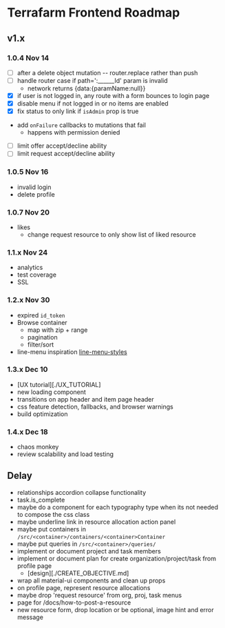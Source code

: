 # Terrafarm Frontend Roadmap

## v1.x

### 1.0.4 Nov 14

- [ ] after a delete object mutation -- router.replace rather than push
- [ ] handle router case if path=':______Id' param is invalid
  - network returns {data:{paramName:null}}
- [x] if user is not logged in, any route with a form bounces to login page
- [x] disable menu if not logged in or no items are enabled
- [x] fix status to only link if `isAdmin` prop is true
- add `onFailure` callbacks to mutations that fail
  - happens with permission denied
- [ ] limit offer accept/decline ability
- [ ] limit request accept/decline ability

### 1.0.5 Nov 16

- invalid login
- delete profile

### 1.0.7 Nov 20

- likes
  - change request resource to only show list of liked resource

### 1.1.x Nov 24

- analytics
- test coverage
- SSL

### 1.2.x Nov 30

- expired `id_token`
- Browse container
  - map with zip + range
  - pagination
  - filter/sort
- line-menu inspiration [line-menu-styles](http://tympanus.net/Development/LineMenuStyles/#Valentine)

### 1.3.x Dec 10

- [UX tutorial][./UX_TUTORIAL]
- new loading component
- transitions on app header and item page header
- css feature detection, fallbacks, and browser warnings
- build optimization

### 1.4.x Dec 18

- chaos monkey
- review scalability and load testing

## Delay

- relationships accordion collapse functionality
- task.is_complete
- maybe do a component for each typography type when its not needed to compose the css class
- maybe underline link in resource allocation action panel
- maybe put containers in `/src/<container>/containers/<container>Container`
- maybe put queries in `/src/<container>/queries/`
- implement or document project and task members
- implement or document plan for create organization/project/task from profile page
  - [design][./CREATE_OBJECTIVE.md]
- wrap all material-ui components and clean up props
- on profile page, represent resource allocations
- maybe drop 'request resource' from org, proj, task menus
- page for /docs/how-to-post-a-resource
- new resource form, drop location or be optional, image hint and error message
